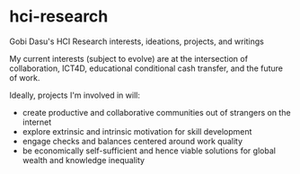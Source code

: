 # hci-research
Gobi Dasu's HCI Research interests, ideations, projects, and writings

My current interests (subject to evolve) are at the intersection of collaboration, ICT4D, educational conditional cash transfer, and the future of work.

Ideally, projects I'm involved in will:
- create productive and collaborative communities out of strangers on the internet
- explore extrinsic and intrinsic motivation for skill development
- engage checks and balances centered around work quality
- be economically self-sufficient and hence viable solutions for global wealth and knowledge inequality


